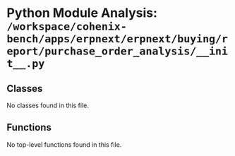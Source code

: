 # Python Module Analysis: `/workspace/cohenix-bench/apps/erpnext/erpnext/buying/report/purchase_order_analysis/__init__.py`

## Classes

No classes found in this file.


## Functions

No top-level functions found in this file.
